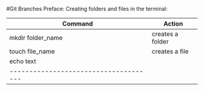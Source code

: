 #Git Branches
Preface: Creating folders and files in the terminal:

Command | Action
------------------|------------------|
mkdir folder_name | creates a folder |
touch file_name   | creates a file   |
echo text         |                  | 
-------------------------------------|
